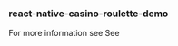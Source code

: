 ### react-native-casino-roulette-demo



For more information see See [](https://github.com/DKbyo/react-native-casino-roulette)